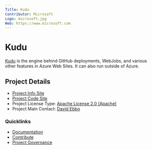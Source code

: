 ```yaml
---
Title: Kudu
Contributor: Microsoft
Logo: microsoft.jpg
Web: https://www.microsoft.com
---
```

# Kudu  

[Kudu](https://github.com/projectkudu/kudu) is the engine behind GitHub
deployments, WebJobs, and various other features in Azure Web Sites. It
can also run outside of Azure.

## Project Details

* [Project Info Site](https://github.com/projectkudu/kudu)
* [Project Code Site](https://github.com/projectkudu/kudu)
* Project License Type: [Apache License 2.0 (Apache)](https://github.com/projectkudu/kudu/blob/master/LICENSE.txt)
* Project Main Contact: [David Ebbo](https://github.com/davidebbo)

### Quicklinks

* [Documentation](https://github.com/projectkudu/kudu/wiki)
* [Contribute](https://github.com/projectkudu/kudu/wiki/Contributing)
* [Project Governance](https://github.com/projectkudu/kudu/wiki/Project-governance-model)

